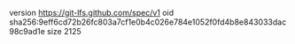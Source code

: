 version https://git-lfs.github.com/spec/v1
oid sha256:9eff6cd72b26fc803a7cf1e0b4c026e784e1052f0fd4b8e843033dac98c9ad1e
size 2125
